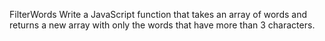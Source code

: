 FilterWords
Write a JavaScript function that takes an array of words and returns a new array with only the words that have more than 3 characters.
